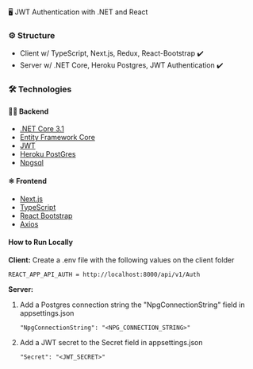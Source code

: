 
🖥  JWT Authentication with .NET and React

### ⚙️  Structure

-   Client w/ TypeScript, Next.js, Redux, React-Bootstrap  ✔️
-   Server w/ .NET Core, Heroku Postgres, JWT Authentication   ✔️

### 🛠  Technologies

#### 👨‍💻 Backend
-  	[.NET Core 3.1](https://dotnet.microsoft.com/download)
 - [Entity Framework Core](https://docs.microsoft.com/pt-br/ef/core/)
 - [JWT](https://jwt.io/)
-  [Heroku PostGres](https://www.heroku.com/postgres)
-  [Npgsql](https://www.npgsql.org/)
#### ⚛️ Frontend
-   [Next.js](https://nextjs.org/)
-   [TypeScript](https://www.typescriptlang.org/)
-   [React Bootstrap](https://react-bootstrap.github.io/)
-   [Axios](https://axios-http.com/)

#### How to Run Locally
**Client:** 
Create a .env file with the following values on the client folder

	REACT_APP_API_AUTH = http://localhost:8000/api/v1/Auth
		   
    
**Server:** 

 1. Add a Postgres connection string the "NpgConnectionString" field in appsettings.json
    
        "NpgConnectionString": "<NPG_CONNECTION_STRING>"
         
 2. Add a JWT secret to the Secret field in appsettings.json

        "Secret": "<JWT_SECRET>"
        
 
